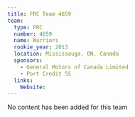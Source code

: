 ```yaml
---
title: FRC Team 4659
team:
  type: FRC
  number: 4659
  name: Warriors
  rookie_year: 2013
  location: Mississauga, ON, Canada
  sponsors:
    - General Motors of Canada Limited
    - Port Credit SS
  links:
    Website: 
---
```

No content has been added for this team